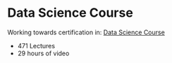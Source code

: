 # Data Science Course

Working towards certification in: [Data Science Course](https://www.udemy.com/course/the-data-science-course-complete-data-science-bootcamp)

- 471 Lectures
- 29 hours of video